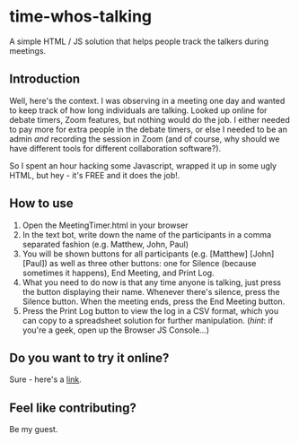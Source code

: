 # time-whos-talking
A simple HTML / JS solution that helps people track the talkers during meetings.

## Introduction
Well, here's the context. I was observing in a meeting one day and wanted to keep track of how long individuals are talking. Looked up online for debate timers, Zoom features, but nothing would do the job. I either needed to pay more for extra people in the debate timers, or else I needed to be an admin *and* recording the session in Zoom (and of course, why should we have different tools for different collaboration software?).

So I spent an hour hacking some Javascript, wrapped it up in some ugly HTML, but hey - it's FREE and it does the job!.

## How to use
1. Open the MeetingTimer.html in your browser
2. In the text bot, write down the name of the participants in a comma separated fashion (e.g. Matthew, John, Paul)
3. You will be shown buttons for all participants (e.g. [Matthew] [John] [Paul]) as well as three other buttons: one for Silence (because sometimes it happens), End Meeting, and Print Log.
4. What you need to do now is that any time anyone is talking, just press the button displaying their name. Whenever there's silence, press the Silence button. When the meeting ends, press the End Meeting button.
5. Press the Print Log button to view the log in a CSV format, which you can copy to a spreadsheet solution for further manipulation. (*hint*: if you're a geek, open up the Browser JS Console...)

## Do you want to try it online?
Sure - here's a [link](https://raw.githack.com/maqqju/time-whos-talking/main/MeetingTimer.html).

## Feel like contributing?
Be my guest.
